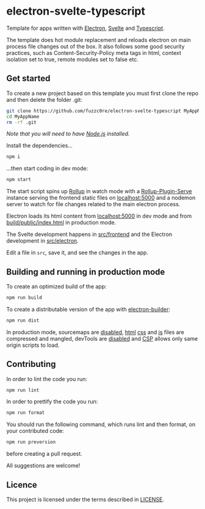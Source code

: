 # electron-svelte-typescript

Template for apps written with [Electron](https://github.com/electron/electron), [Svelte](https://github.com/sveltejs/svelte) and [Typescript](https://github.com/microsoft/TypeScript).

The template does hot module replacement and reloads electron on main process file changes out of the box.
It also follows some good security practices, such as Content-Security-Policy meta tags in html,
context isolation set to true, remote modules set to false etc.

## Get started

To create a new project based on this template you must first clone the repo and then delete the folder .git:

```bash
git clone https://github.com/fuzzc0re/electron-svelte-typescript MyAppName
cd MyAppName
rm -rf .git
```

_Note that you will need to have [Node.js](https://nodejs.org) installed._

Install the dependencies...

```bash
npm i
```

...then start coding in dev mode:

```bash
npm start
```

The start script spins up [Rollup](https://github.com/rollup/rollup)
in watch mode with a [Rollup-Plugin-Serve](https://github.com/thgh/rollup-plugin-serve) instance
serving the frontend static files on [localhost:5000](http://localhost:5000) and a
nodemon server to watch for file changes related to the main electron process.

Electron loads its html content from [localhost:5000](https://github.com/fuzzc0re/electron-svelte-typescript-boilerplate/src/electron/index.ts#L40)
in dev mode and from [build/public/index.html](https://github.com/fuzzc0re/electron-svelte-typescript-boilerplate/src/electron/index.ts#L38)
in production mode.

The Svelte development happens in [src/frontend](https://github.com/fuzzc0re/electron-svelte-typescript-boilerplate/src/frontend) and the Electron development in [src/electron](https://github.com/fuzzc0re/electron-svelte-typescript-boilerplate/src/electron).

Edit a file in `src`, save it, and see the changes in the app.

## Building and running in production mode

To create an optimized build of the app:

```bash
npm run build
```

To create a distributable version of the app with [electron-builder](https://github.com/electron-userland/electron-builder):

```bash
npm run dist
```

In production mode, sourcemaps are [disabled](https://github.com/fuzzc0re/electron-svelte-typescript-boilerplate/scripts/preBuild.js#L30),
[html](https://github.com/fuzzc0re/electron-svelte-typescript-boilerplate/scripts/postBuild.js#L77)
[css](https://github.com/fuzzc0re/electron-svelte-typescript-boilerplate/scripts/postBuild.js#L104) and
[js](https://github.com/fuzzc0re/electron-svelte-typescript-boilerplate/rollup.config.js#L83) files are compressed and mangled, devTools are [disabled](https://github.com/fuzzc0re/electron-svelte-typescript-boilerplate/src/electron/index.ts#L28) and
[CSP](https://github.com/fuzzc0re/electron-svelte-typescript-boilerplate/scripts/postBuild.js#L82) allows only same origin scripts to load.

## Contributing

In order to lint the code you run:

```bash
npm run lint
```

In order to prettify the code you run:

```bash
npm run format
```

You should run the following command, which runs lint and then format, on your contributed code:

```bash
npm run preversion
```

before creating a pull request.

All suggestions are welcome!

## Licence

This project is licensed under the terms described in [LICENSE](https://github.com/fuzzc0re/electron-svelte-typescript/blob/master/LICENSE).
